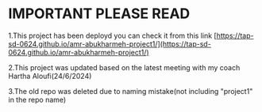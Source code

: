 # IMPORTANT PLEASE READ

1.This project has been deployd you can check it from this link
[https://tap-sd-0624.github.io/amr-abukharmeh-project1/](https://tap-sd-0624.github.io/amr-abukharmeh-project1/)

2.This project was updated based on the latest meeting with my coach Hartha Aloufi(24/6/2024)

3.The old repo was deleted due to naming mistake(not including "project1" in the repo name)
